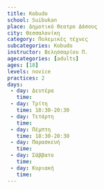 ```yaml
---
title: Kobudo
school: Suibukan
place: Δημοτικό Θεατρο Δάσους
city: Θεσσαλονίκη
category: Πολεμικές τέχνες
subcategories: Kobudo
instructor: Βελησσαρίου Π.
agecategories: [adults]
ages: [18]
levels: novice
practices: 2
days:
 - day: Δευτέρα
   time: 
 - day: Τρίτη
   time: 18:30-20:30
 - day: Τετάρτη
   time: 
 - day: Πέμπτη
   time: 18:30-20:30
 - day: Παρασκευή
   time: 
 - day: Σάββατο
   time: 
 - day: Κυριακή
   time: 
---
```




